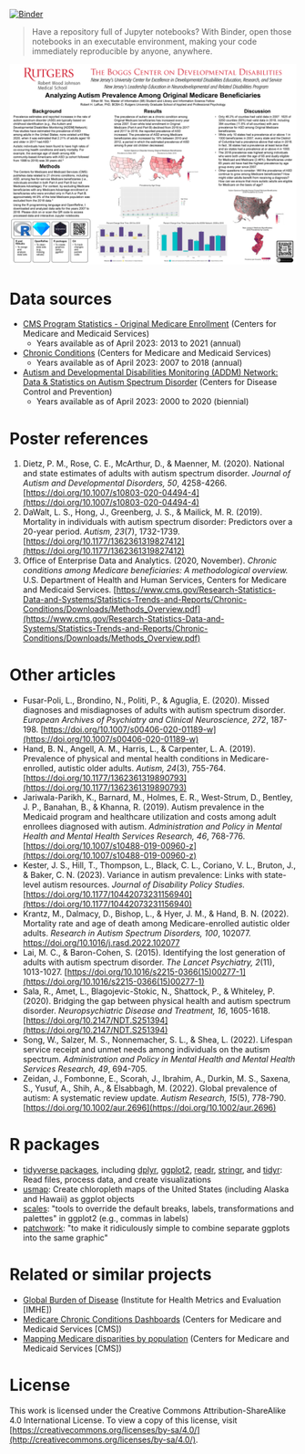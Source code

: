 [![Binder](https://mybinder.org/badge_logo.svg)](https://mybinder.org/v2/git/https%3A%2F%2Fcodeberg.org%2Fethan%2FNJLEND/HEAD)
> Have a repository full of Jupyter notebooks? With Binder, open those notebooks in an executable environment, making your code immediately reproducible by anyone, anywhere.

[![Poster](./Poster.png)](./Yoo%2C%20Ethan%20-%20NJLEND%20project%20poster.pdf)

# Data sources
* [CMS Program Statistics - Original Medicare Enrollment](https://data.cms.gov/summary-statistics-on-beneficiary-enrollment/medicare-and-medicaid-reports/cms-program-statistics-original-medicare-enrollment) (Centers for Medicare and Medicaid Services)
    * Years available as of April 2023: 2013 to 2021 (annual)
* [Chronic Conditions](https://www.cms.gov/Research-Statistics-Data-and-Systems/Statistics-Trends-and-Reports/Chronic-Conditions/CC_Main) (Centers for Medicare and Medicaid Services)
    * Years available as of April 2023: 2007 to 2018 (annual)
* [Autism and Developmental Disabilities Monitoring (ADDM) Network: Data & Statistics on Autism Spectrum Disorder](https://www.cdc.gov/ncbddd/autism/data.html) (Centers for Disease Control and Prevention)
    * Years available as of April 2023: 2000 to 2020 (biennial)

# Poster references
1. Dietz, P. M., Rose, C. E., McArthur, D., & Maenner, M. (2020). National and state estimates of adults with autism spectrum disorder. *Journal of Autism and Developmental Disorders, 50*, 4258-4266. [https://doi.org/10.1007/s10803-020-04494-4](https://doi.org/10.1007/s10803-020-04494-4)
2. DaWalt, L. S., Hong, J., Greenberg, J. S., & Mailick, M. R. (2019). Mortality in individuals with autism spectrum disorder: Predictors over a 20-year period. *Autism, 23*(7), 1732-1739. [https://doi.org/10.1177/1362361319827412](https://doi.org/10.1177/1362361319827412)
3. Office of Enterprise Data and Analytics. (2020, November). *Chronic conditions among Medicare beneficiaries: A methodological overview.* U.S. Department of Health and Human Services, Centers for Medicare and Medicaid Services. [https://www.cms.gov/Research-Statistics-Data-and-Systems/Statistics-Trends-and-Reports/Chronic-Conditions/Downloads/Methods_Overview.pdf](https://www.cms.gov/Research-Statistics-Data-and-Systems/Statistics-Trends-and-Reports/Chronic-Conditions/Downloads/Methods_Overview.pdf)

# Other articles
* Fusar-Poli, L., Brondino, N., Politi, P., & Aguglia, E. (2020). Missed diagnoses and misdiagnoses of adults with autism spectrum disorder. *European Archives of Psychiatry and Clinical Neuroscience, 272*, 187-198. [https://doi.org/10.1007/s00406-020-01189-w](https://doi.org/10.1007/s00406-020-01189-w)
* Hand, B. N., Angell, A. M., Harris, L., & Carpenter, L. A. (2019). Prevalence of physical and mental health conditions in Medicare-enrolled, autistic older adults. *Autism, 24*(3), 755-764. [https://doi.org/10.1177/1362361319890793](https://doi.org/10.1177/1362361319890793)
* Jariwala-Parikh, K., Barnard, M., Holmes, E. R., West-Strum, D., Bentley, J. P., Banahan, B., & Khanna, R. (2019). Autism prevalence in the Medicaid program and healthcare utilization and costs among adult enrollees diagnosed with autism. *Administration and Policy in Mental Health and Mental Health Services Research, 46*, 768-776. [https://doi.org/10.1007/s10488-019-00960-z](https://doi.org/10.1007/s10488-019-00960-z)
* Kester, J. S., Hill, T., Thompson, L., Black, C. L., Coriano, V. L., Bruton, J., & Baker, C. N. (2023). Variance in autism prevalence: Links with state-level autism resources. *Journal of Disability Policy Studies.* [https://doi.org/10.1177/10442073231156940](https://doi.org/10.1177/10442073231156940)
* Krantz, M., Dalmacy, D., Bishop, L., & Hyer, J. M., & Hand, B. N. (2022). Mortality rate and age of death among Medicare-enrolled autistic older adults. *Research in Autism Spectrum Disorders, 100*, 102077. https://doi.org/10.1016/j.rasd.2022.102077
* Lai, M. C., & Baron-Cohen, S. (2015). Identifying the lost generation of adults with autism spectrum disorder. *The Lancet Psychiatry, 2*(11), 1013-1027. [https://doi.org/10.1016/s2215-0366(15)00277-1](https://doi.org/10.1016/s2215-0366(15)00277-1)
* Sala, R., Amet, L., Blagojevic-Stokic, N., Shattock, P., & Whiteley, P. (2020). Bridging the gap between physical health and autism spectrum disorder. *Neuropsychiatric Disease and Treatment, 16*, 1605-1618. [https://doi.org/10.2147/NDT.S251394](https://doi.org/10.2147/NDT.S251394)
* Song, W., Salzer, M. S., Nonnemacher, S. L., & Shea, L. (2022). Lifespan service receipt and unmet needs among individuals on the autism spectrum. *Administration and Policy in Mental Health and Mental Health Services Research, 49*, 694-705.
* Zeidan, J., Fombonne, E., Scorah, J., Ibrahim, A., Durkin, M. S., Saxena, S., Yusuf, A., Shih, A., & Elsabbagh, M. (2022). Global prevalence of autism: A systematic review update. *Autism Research, 15*(5), 778-790. [https://doi.org/10.1002/aur.2696](https://doi.org/10.1002/aur.2696)

# R packages
* [tidyverse packages](https://www.tidyverse.org/), including [dplyr](https://dplyr.tidyverse.org/), [ggplot2](https://ggplot2.tidyverse.org/), [readr](https://readr.tidyverse.org/), [stringr](https://stringr.tidyverse.org/), and [tidyr](https://tidyr.tidyverse.org/): Read files, process data, and create visualizations
* [usmap](https://usmap.dev/): Create chloropleth maps of the United States (including Alaska and Hawaii) as ggplot objects
* [scales](https://scales.r-lib.org/): "tools to override the default breaks, labels, transformations and palettes" in ggplot2 (e.g., commas in labels)
* [patchwork](https://patchwork.data-imaginist.com/): "to make it ridiculously simple to combine separate ggplots into the same graphic"

# Related or similar projects
* [Global Burden of Disease](https://www.healthdata.org/results/gbd_summaries/2019/autism-spectrum-disorders-level-3-cause) (Institute for Health Metrics and Evaluation [IMHE])
* [Medicare Chronic Conditions Dashboards](https://www.cms.gov/Research-Statistics-Data-and-Systems/Statistics-Trends-and-Reports/Chronic-Conditions/CCDashboard) (Centers for Medicare and Medicaid Services [CMS])
* [Mapping Medicare disparities by population](https://data.cms.gov/tools/mapping-medicare-disparities-by-population) (Centers for Medicare and Medicaid Services [CMS])

# License
This work is licensed under the Creative Commons Attribution-ShareAlike 4.0 International License. To view a copy of this license, visit [https://creativecommons.org/licenses/by-sa/4.0/](http://creativecommons.org/licenses/by-sa/4.0/).
